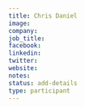 ```yaml
---
title: Chris Daniel
image:
company:
job_title:
facebook:
linkedin:
twitter:
website:
notes:
status: add-details
type: participant
---
```


<!-- put more details about participant here -->